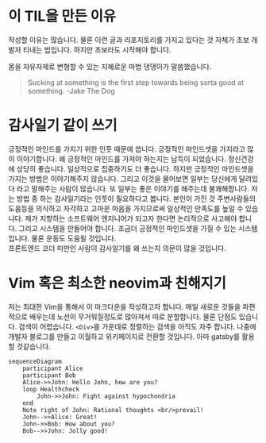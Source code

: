 # 이 TIL을 만든 이유

작성할 이유는 많습니다. 
물론 이런 글과 리포지토리를 가지고 있다는 것 자체가 초보 개발자 티내는 법입니다. 하지만 초보라도 시작해야 합니다.

몸을 자유자제로 변형할 수 있는 지혜로운 마법 댕댕이가 말씀했습니다.

> Sucking at something is the first step towards being sorta good at something.
> -Jake The Dog

# 감사일기 같이 쓰기

긍정적인 마인드를 가지기 위한 인풋 때문에 씁니다. 긍정적인 마인드셋을 가지라고 많이 이야기합니다. 왜 긍정적인 마인드를 가져야 하는지는 납득이 되었습니다. 정신건강에 상당히 좋습니다. 일상적으로 집중하기도 더 좋습니다. 하지만 긍정적인 마인드셋을 가지는 방법은 이야기해주지 않습니다. 그리고 이것을 물어보면 일부는 당신에게 달려있다 라고 말해주는 사람이 많습니다. 또 일부는 좋은 이야기를 해주는데 불쾌해합니다. 저는 방법 중 하는 감사일기라는 인풋이 필요하다고 봅니다. 본인이 가진 것 주변사람들의 도움등을 의식하고 자각하고 고마운 마음을 가지므로써 일상적인 만족도를 높일 수 있습니다. 
제가 지향하는 소프트웨어 엔지니어가 되고자 한다면 논리적으로 사고해야 합니다. 그리고 시스템을 만들어야 합니다. 조금더 긍정적인 마인드셋을 가질 수 있는 시스템입니다. 물론 운동도 도움될 것입니다.  
프론트엔드 코더 미만인 사람이 감사일기를 왜 쓰는지 의문이 많을 것입니다.

# Vim 혹은 최소한 neovim과 친해지기

저는 최대한 Vim을 통해서 이 마크다운을 작성하고자 합니다. 매일 새로운 것들을 파편적으로 배우는데 노션이 무거워질정도로 많아져서 따로 분할합니다. 물론 단점도 있습니다. 검색이 어렵습니다. `<Div>`를 가운데로 정렬하는 검색을 아직도 자주 합니다. 나중에 개발자 블로그를 만들고 이월하고 위키페이지로 전환할 것입니다. 아마 gatsby를 활용할 것같습니다. 

```mermaid
sequenceDiagram
    participant Alice
    participant Bob
    Alice->>John: Hello John, how are you?
    loop Healthcheck
        John->>John: Fight against hypochondria
    end
    Note right of John: Rational thoughts <br/>prevail!
    John-->>Alice: Great!
    John->>Bob: How about you?
    Bob-->>John: Jolly good!
```


